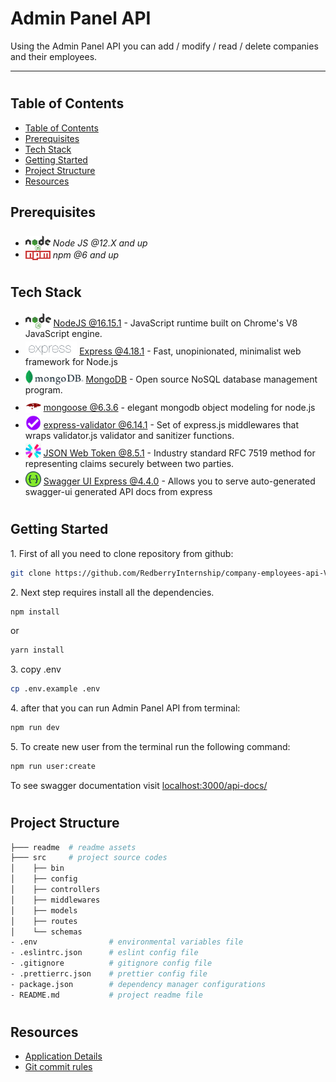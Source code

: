 <h1>Admin Panel API</h1>
<p>Using the Admin Panel API you can add / modify / read / delete companies and their employees.</p>

---

#

## Table of Contents

- [Table of Contents](#table-of-contents)
- [Prerequisites](#prerequisites)
- [Tech Stack](#tech-stack)
- [Getting Started](#getting-started)
- [Project Structure](#project-structure)
- [Resources](#resources)

## Prerequisites

- <img src="readme/assets/NodeJs.png" width="40" style="position: relative; top: 8px" /> _Node JS @12.X and up_
- <img src="readme/assets/Npm.png" width="40" style="position: relative; top: 4px" /> _npm @6 and up_

#

## Tech Stack

- <img src="readme/assets/NodeJs.png" height="25" style="position: relative; top: 4px" /> [NodeJS @16.15.1](https://nodejs.org/en/) - JavaScript runtime built on Chrome's V8 JavaScript engine.
- <img src="readme/assets/Express.png" height="25" style="position: relative; top: 4px" /> [Express @4.18.1](https://expressjs.com/) - Fast, unopinionated, minimalist web framework for Node.js
- <img src="readme/assets/MongoDb.png" height="25" style="position: relative; top: 4px" /> [MongoDB](https://www.mongodb.com/) - Open source NoSQL database management program.
- <img src="readme/assets/Mongoose.png" height="25" style="position: relative; top: 4px" /> [mongoose @6.3.6](https://mongoosejs.com/) - elegant mongodb object modeling for node.js
- <img src="readme/assets/ExpressValidator.png" height="25" style="position: relative; top: 4px" /> [express-validator @6.14.1](https://express-validator.github.io/docs/) - Set of express.js middlewares that wraps validator.js validator and sanitizer functions.
- <img src="readme/assets/JsonWebToken.png" height="25" style="position: relative; top: 4px" /> [JSON Web Token @8.5.1](https://jwt.io/) - Industry standard RFC 7519 method for representing claims securely between two parties.
- <img src="readme/assets/Swagger.png" height="25" style="position: relative; top: 4px" /> [Swagger UI Express @4.4.0](https://www.npmjs.com/package/swagger-ui-express) - Allows you to serve auto-generated swagger-ui generated API docs from express

#

## Getting Started

1\. First of all you need to clone repository from github:

```sh
git clone https://github.com/RedberryInternship/company-employees-api-Var-Saba.git
```

2\. Next step requires install all the dependencies.

```sh
npm install
```

or

```sh
yarn install
```

3\. copy .env

```sh
cp .env.example .env
```

4\. after that you can run Admin Panel API from terminal:

```sh
npm run dev
```

5\. To create new user from the terminal run the following command:

```sh
npm run user:create
```

To see swagger documentation visit [localhost:3000/api-docs/](http://localhost:3000/api-docs/)

#

#

## Project Structure

```bash
├─── readme  # readme assets
├─── src     # project source codes
│    ├── bin
│    ├── config
│    ├── controllers
│    ├── middlewares
│    ├── models
│    ├── routes
│    └── schemas
- .env                # environmental variables file
- .eslintrc.json      # eslint config file
- .gitignore          # gitignore config file
- .prettierrc.json    # prettier config file
- package.json        # dependency manager configurations
- README.md           # project readme file


```

#

## Resources

- [Application Details](https://redberry.gitbook.io/assignment-iii-admin-panel-api/)
- [Git commit rules](https://redberry.gitbook.io/resources/git-is-semantikuri-komitebi)
